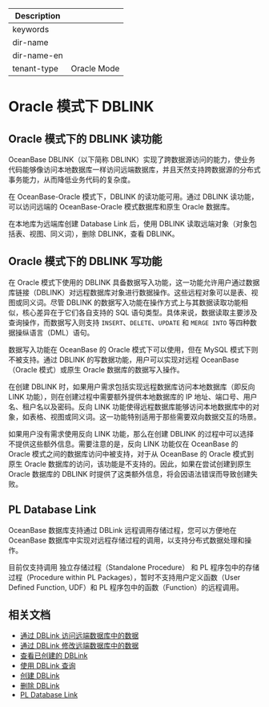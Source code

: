 | Description   |                 |
|---------------|-----------------|
| keywords      |                 |
| dir-name      |                 |
| dir-name-en   |                 |
| tenant-type   | Oracle Mode     |

# Oracle 模式下 DBLINK

## Oracle 模式下的 DBLINK 读功能

OceanBase DBLINK（以下简称 DBLINK）实现了跨数据源访问的能力，使业务代码能够像访问本地数据库一样访问远端数据库，并且天然支持跨数据源的分布式事务能力，从而降低业务代码的复杂度。

在 OceanBase-Oracle 模式下，DBLINK 的读功能可用。通过 DBLINK 读功能，可以访问远端的 OceanBase-Oracle 模式数据库和原生 Oracle 数据库。

在本地库为远端库创建 Database Link 后，使用 DBLINK 读取远端对象（对象包括表、视图、同义词），删除 DBLINK，查看 DBLINK。

## Oracle 模式下的 DBLINK 写功能

在 Oracle 模式下使用的 DBLINK 具备数据写入功能，这一功能允许用户通过数据库链接（DBLINK）对远程数据库对象进行数据操作。这些远程对象可以是表、视图或同义词。尽管 DBLINK 的数据写入功能在操作方式上与其数据读取功能相似，核心差异在于它们各自支持的 SQL 语句类型。具体来说，数据读取主要涉及查询操作，而数据写入则支持 `INSERT`、`DELETE`、`UPDATE` 和 `MERGE INTO` 等四种数据操纵语言（DML）语句。

数据写入功能在 OceanBase 的 Oracle 模式下可以使用，但在 MySQL 模式下则不被支持。通过 DBLINK 的写数据功能，用户可以实现对远程 OceanBase（Oracle 模式）或原生 Oracle 数据库的数据写入操作。

在创建 DBLINK 时，如果用户需求包括实现远程数据库访问本地数据库（即反向 LINK 功能），则在创建过程中需要额外提供本地数据库的 IP 地址、端口号、用户名、租户名以及密码。反向 LINK 功能使得远程数据库能够访问本地数据库中的对象，如表格、视图或同义词。这一功能特别适用于那些需要双向数据交互的场景。

如果用户没有需求使用反向 LINK 功能，那么在创建 DBLINK 的过程中可以选择不提供这些额外信息。需要注意的是，反向 LINK 功能仅在 OceanBase 的 Oracle 模式之间的数据库访问中被支持，对于从 OceanBase 的 Oracle 模式到原生 Oracle 数据库的访问，该功能是不支持的。因此，如果在尝试创建到原生 Oracle 数据库的 DBLINK 时提供了这类额外信息，将会因语法错误而导致创建失败。

## PL Database Link

OceanBase 数据库支持通过 DBLink 远程调用存储过程，您可以方便地在 OceanBase 数据库中实现对远程存储过程的调用，以支持分布式数据处理和操作。

目前仅支持调用 独立存储过程（Standalone Procedure） 和 PL 程序包中的存储过程（Procedure within PL Packages），暂时不支持用户定义函数（User Defined Function, UDF）和 PL 程序包中的函数（Function）的远程调用。


## 相关文档

- [通过 DBLink 访问远端数据库中的数据](../../../300.database-object-management/200.manage-object-of-oracle-mode/1000.manage-dblink-of-oracle-mode/300.access-a-remote-database-by-a-dblink-of-oracle-mode.md)
- [通过 DBLink 修改远端数据库中的数据](../../../300.database-object-management/200.manage-object-of-oracle-mode/1000.manage-dblink-of-oracle-mode/400.update-data-in-remote-database-by-a-dblink-of-oracle-mode.md)
- [查看已创建的 DBLink](../../../300.database-object-management/200.manage-object-of-oracle-mode/1000.manage-dblink-of-oracle-mode/200.view-a-dblink-of-oracle-mode.md)
- [使用 DBLink 查询](../../../../300.develop/200.application-development-of-oracle-mode/500.read-data-of-oracle-mode/400.using-dblink-query-of-oracle-mode-in-development.md)
- [创建 DBLink](../../../300.database-object-management/200.manage-object-of-oracle-mode/1000.manage-dblink-of-oracle-mode/100.create-a-dblink-of-oracle-mode.md)
- [删除 DBLink](../../../300.database-object-management/200.manage-object-of-oracle-mode/1000.manage-dblink-of-oracle-mode/500.delete-a-dblink-of-oracle-mode.md)
- [PL Database Link](../../../500.sql-reference/300.pl-reference/300.pl-oracle/700.stored-procedure-and-functions-oracle/900.pl-databaselink.md)
